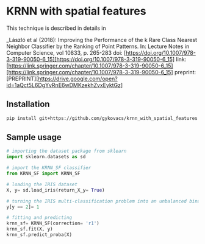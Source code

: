 # KRNN with spatial features

 This technique is described in details in
        
_László et al (2018): Improving the Performance of the k Rare Class 
 Nearest Neighbor Classifier by the Ranking of Point Patterns. 
 In: Lecture Notes in Computer Science, vol 10833, p. 265-283
 doi: [https://doi.org/10.1007/978-3-319-90050-6_15][https://doi.org/10.1007/978-3-319-90050-6_15]
 link: [https://link.springer.com/chapter/10.1007/978-3-319-90050-6_15][https://link.springer.com/chapter/10.1007/978-3-319-90050-6_15]
 preprint: [PREPRINT][https://drive.google.com/open?id=1aQct5L6DgYvRnE6wDMKzekhZvxEyktGz]

## Installation

```bash
pip install git+https://github.com/gykovacs/krnn_with_spatial_features
```

## Sample usage

```python
# importing the dataset package from sklearn
import sklearn.datasets as sd

# import the KRNN_SF classifier
from KRNN_SF import KRNN_SF

# loading the IRIS dataset
X, y= sd.load_iris(return_X_y= True)

# turning the IRIS multi-classification problem into an unbalanced binary classification
y[y == 2]= 1

# fitting and predicting
krnn_sf= KRNN_SF(correction= 'r1')
krnn_sf.fit(X, y)
krnn_sf.predict_proba(X)
```
